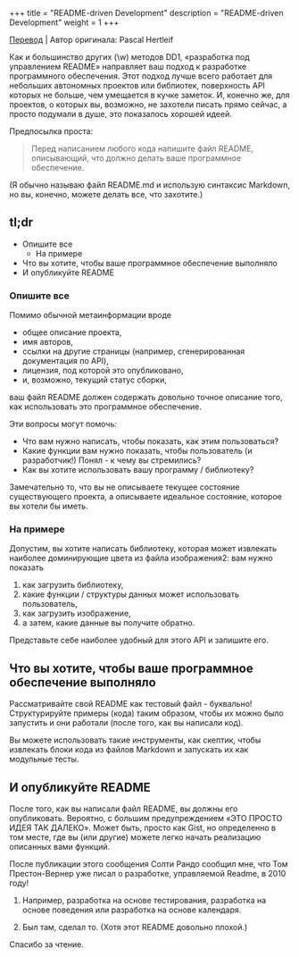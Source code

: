 +++
title = "README-driven Development"
description = "README-driven Development"
weight = 1
+++

[Перевод](https://deterministic.space/readme-driven-development.html) | Автор оригинала: Pascal Hertleif

Как и большинство других (\w) методов DD1, «разработка под управлением README» направляет ваш подход к разработке программного обеспечения. Этот подход лучше всего работает для небольших автономных проектов или библиотек, поверхность API которых не больше, чем умещается в кучке заметок. И, конечно же, для проектов, о которых вы, возможно, не захотели писать прямо сейчас, а просто подумали в душе, это показалось хорошей идеей.

Предпосылка проста:

> Перед написанием любого кода напишите файл README, описывающий, что должно делать ваше программное обеспечение.

(Я обычно называю файл README.md и использую синтаксис Markdown, но вы, конечно, можете делать все, что захотите.)

## tl;dr

- Опишите все
    - На примере
- Что вы хотите, чтобы ваше программное обеспечение выполняло
- И опубликуйте README

### Опишите все

Помимо обычной метаинформации вроде

- общее описание проекта,
- имя авторов,
- ссылки на другие страницы (например, сгенерированная документация по API),
- лицензия, под которой это опубликовано,
- и, возможно, текущий статус сборки,

ваш файл README должен содержать довольно точное описание того, как использовать это программное обеспечение.

Эти вопросы могут помочь:

- Что вам нужно написать, чтобы показать, как этим пользоваться?
- Какие функции вам нужно показать, чтобы пользователь (и разработчик!) Понял - к чему вы стремились?
- Как вы хотите использовать вашу программу / библиотеку?

Замечательно то, что вы не описываете текущее состояние существующего проекта, а описываете идеальное состояние, которое вы хотели бы иметь.

### На примере

Допустим, вы хотите написать библиотеку, которая может извлекать наиболее доминирующие цвета из файла изображения2: вам нужно показать

1. как загрузить библиотеку,
2. какие функции / структуры данных может использовать пользователь,
3. как загрузить изображение,
4. а затем, какие данные вы получите обратно.

Представьте себе наиболее удобный для этого API и запишите его.

## Что вы хотите, чтобы ваше программное обеспечение выполняло

Рассматривайте свой README как тестовый файл - буквально! Структурируйте примеры (кода) таким образом, чтобы их можно было запустить и они работали (после того, как вы написали код).

Вы можете использовать такие инструменты, как скептик, чтобы извлекать блоки кода из файлов Markdown и запускать их как модульные тесты.

## И опубликуйте README

После того, как вы написали файл README, вы должны его опубликовать. Вероятно, с большим предупреждением «ЭТО ПРОСТО ИДЕЯ ТАК ДАЛЕКО». Может быть, просто как Gist, но определенно в том месте, где вы (или другие) можете легко начать реализацию описанных вами функций.

После публикации этого сообщения Солти Рандо сообщил мне, что Том Престон-Вернер уже писал о разработке, управляемой Readme, в 2010 году!

1. Например, разработка на основе тестирования, разработка на основе поведения или разработка на основе календаря.

2. Был там, сделал то. (Хотя этот README довольно плохой.)

Спасибо за чтение.